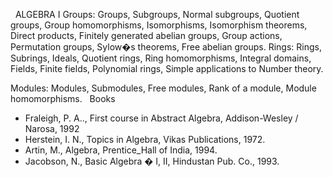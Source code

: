 ---
---


 
ALGEBRA I
Groups: Groups, Subgroups, Normal subgroups, Quotient groups, Group
homomorphisms, Isomorphisms, Isomorphism theorems, Direct products, Finitely
generated abelian groups, Group actions, Permutation groups, Sylow�s theorems,
Free abelian groups.
Rings: Rings, Subrings, Ideals, Quotient rings, Ring homomorphisms, Integral
domains, Fields, Finite fields, Polynomial rings, Simple applications to Number
theory.

Modules: Modules, Submodules, Free modules, Rank of a module, Module
homomorphisms.
 
Books

* Fraleigh, P. A.., First course in Abstract Algebra, Addison-Wesley / Narosa,
  1992
* Herstein, I. N., Topics in Algebra, Vikas Publications, 1972.
* Artin, M., Algebra, Prentice_Hall of India, 1994.
* Jacobson, N., Basic Algebra � I, II, Hindustan Pub. Co., 1993.

